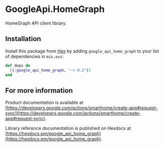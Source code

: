 # GoogleApi.HomeGraph

HomeGraph API client library.



## Installation

Install this package from [Hex](https://hex.pm) by adding
`google_api_home_graph` to your list of dependencies in `mix.exs`:

```elixir
def deps do
  [{:google_api_home_graph, "~> 0.2"}]
end
```

## For more information

Product documentation is available at [https://developers.google.com/actions/smarthome/create-app#request-sync](https://developers.google.com/actions/smarthome/create-app#request-sync).

Library reference documentation is published on Hexdocs at
[https://hexdocs.pm/google_api_home_graph](https://hexdocs.pm/google_api_home_graph).
